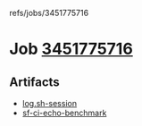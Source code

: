 refs/jobs/3451775716

# Job [3451775716](https://github.com/rokmoln/support-firecloud/runs/3451775716?check_suite_focus=true)

## Artifacts

* [log.sh-session](log.sh-session)
* [sf-ci-echo-benchmark](sf-ci-echo-benchmark)

